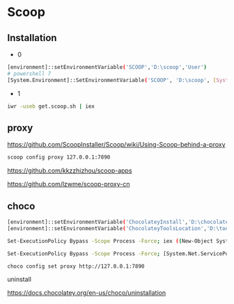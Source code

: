 # Scoop

## Installation

- 0

```sh
[environment]::setEnvironmentVariable('SCOOP','D:\scoop','User')
# powershell 7
[System.Environment]::SetEnvironmentVariable('SCOOP', 'D:\scoop', [System.EnvironmentVariableTarget]::User)
```

- 1

```sh
iwr -useb get.scoop.sh | iex
```

## proxy

<https://github.com/ScoopInstaller/Scoop/wiki/Using-Scoop-behind-a-proxy>

```sh
scoop config proxy 127.0.0.1:7890
```

<https://github.com/kkzzhizhou/scoop-apps>

<https://github.com/lzwme/scoop-proxy-cn>

## choco

```sh
[environment]::setEnvironmentVariable('ChocolateyInstall','D:\chocolatey','User')
[environment]::setEnvironmentVariable('ChocolateyToolsLocation','D:\tools','User')
```

```sh
Set-ExecutionPolicy Bypass -Scope Process -Force; iex ((New-Object System.Net.WebClient).DownloadString('https://community.chocolatey.org/install.ps1'))

Set-ExecutionPolicy Bypass -Scope Process -Force; [System.Net.ServicePointManager]::SecurityProtocol = [System.Net.ServicePointManager]::SecurityProtocol -bor 3072; iex ((New-Object System.Net.WebClient).DownloadString('https://community.chocolatey.org/install.ps1'))
```

```sh
choco config set proxy http://127.0.0.1:7890
```

uninstall

<https://docs.chocolatey.org/en-us/choco/uninstallation>
